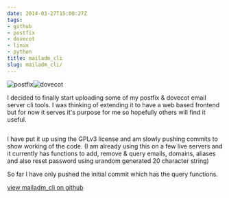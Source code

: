 ```yaml
---
date: 2014-03-27T15:00:27Z
tags:
- github
- postfix
- dovecot
- linux
- python
title: mailadm_cli
slug: mailadm_cli/
---
```


<p class="text-center"><img src="/media/images/2014/Feb/postfix_logo.png" alt="postfix"><img src="/media/images/2014/Feb/dovecot_logo.png" alt="dovecot"></p>
I decided to finally start uploading some of my postfix & dovecot email server cli tools.
I was thinking of extending it to have a web based frontend but for now it serves it's purpose for me so hopefully others will find it useful.

<a href="https://github.com/equk/mailadm_cli" target="_blank"><img src="/media/images/2014/Mar/mailadm_cli_commit_27march_2014.jpg" alt=""></a>

I have put it up using the GPLv3 license and am slowly pushing commits to show working of the code. (I am already using this on a few live servers and it currently has functions to add, remove & query emails, domains, aliases and also reset password using urandom generated 20 character string)

So far I have only pushed the initial commit which has the query functions.

<a href="https://github.com/equk/mailadm_cli" target="_blank"><i class="fa fa-github-alt"></i>  view mailadm_cli on github</a>